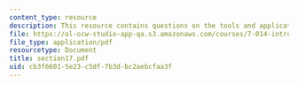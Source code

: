 ```yaml
---
content_type: resource
description: This resource contains questions on the tools and application.
file: https://ol-ocw-studio-app-qa.s3.amazonaws.com/courses/7-014-introductory-biology-spring-2005/cb3f66015e23c5df7b3dbc2aebcfaa3f_section17.pdf
file_type: application/pdf
resourcetype: Document
title: section17.pdf
uid: cb3f6601-5e23-c5df-7b3d-bc2aebcfaa3f
---
```

